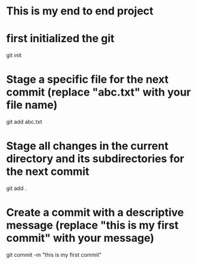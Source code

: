 # This is my end to end project

# first initialized the git
git init

# Stage a specific file for the next commit (replace "abc.txt" with your file name)
git add abc.txt

# Stage all changes in the current directory and its subdirectories for the next commit
git add .

# Create a commit with a descriptive message (replace "this is my first commit" with your message)
git commit -m "this is my first commit"